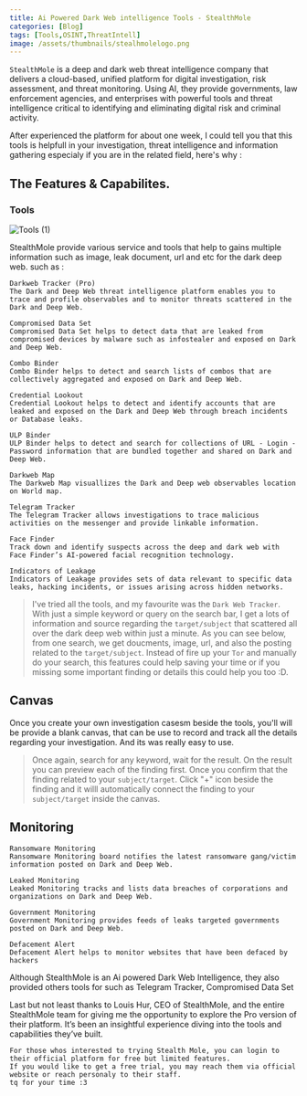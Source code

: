 ```yaml
---
title: Ai Powered Dark Web intelligence Tools - StealthMole
categories: [Blog]
tags: [Tools,OSINT,ThreatIntell]
image: /assets/thumbnails/stealhmolelogo.png
---
```


`StealthMole` is a deep and dark web threat intelligence company that delivers a cloud-based, unified platform for digital investigation, risk assessment, and threat monitoring. Using AI, they provide governments, law enforcement agencies, and enterprises with powerful tools and threat intelligence critical to identifying and eliminating digital risk and criminal activity.

After experienced the platform for about one week, I could tell you that this tools is helpfull in your investigation, threat intelligence and information gathering especialy if you are in the related field, here's why : 

## The Features & Capabilites. 

### Tools 

![Tools (1)](https://github.com/user-attachments/assets/eb32d698-f34b-4fbe-8bbd-cd95018846ae)

StealthMole provide various service and tools that help to gains multiple information such as image, leak document, url and etc for the dark deep web. such as : 

```
Darkweb Tracker (Pro)
The Dark and Deep Web threat intelligence platform enables you to trace and profile observables and to monitor threats scattered in the Dark and Deep Web.

Compromised Data Set
Compromised Data Set helps to detect data that are leaked from compromised devices by malware such as infostealer and exposed on Dark and Deep Web.

Combo Binder
Combo Binder helps to detect and search lists of combos that are collectively aggregated and exposed on Dark and Deep Web.

Credential Lookout
Credential Lookout helps to detect and identify accounts that are leaked and exposed on the Dark and Deep Web through breach incidents or Database leaks.

ULP Binder
ULP Binder helps to detect and search for collections of URL - Login - Password information that are bundled together and shared on Dark and Deep Web.

Darkweb Map
The Darkweb Map visuallizes the Dark and Deep web observables location on World map.

Telegram Tracker
The Telegram Tracker allows investigations to trace malicious activities on the messenger and provide linkable information.

Face Finder
Track down and identify suspects across the deep and dark web with Face Finder’s AI-powered facial recognition technology.

Indicators of Leakage
Indicators of Leakage provides sets of data relevant to specific data leaks, hacking incidents, or issues arising across hidden networks.
```

> I've tried all the tools, and my favourite was the `Dark Web Tracker`. With just a simple keyword or query on the search bar, I get a lots of information and source regarding the `target/subject` that scattered all over the dark deep web within just a minute. As you can see below, from one search, we get doucments, image, url, and also the posting related to the `target/subject`. Instead of fire up your `Tor` and manually do your search, this features could help saving your time or if you missing some important finding or details this could help you too :D.



## Canvas 

Once you create your own investigation casesm beside the tools, you'll will be provide a blank canvas, that can be use to record and track all the details regarding your investigation. And its was really easy to use.

> Once again, search for any keyword, wait for the result. On the result you can preview each of the finding first. Once you confirm that the finding related to your `subject/target`. Click "+" icon beside the finding and it willl automatically connect the finding to your `subject/target` inside the canvas. 

## Monitoring 


```
Ransomware Monitoring
Ransomware Monitoring board notifies the latest ransomware gang/victim information posted on Dark and Deep Web.

Leaked Monitoring
Leaked Monitoring tracks and lists data breaches of corporations and organizations on Dark and Deep Web.

Government Monitoring
Government Monitoring provides feeds of leaks targeted governments posted on Dark and Deep Web.

Defacement Alert
Defacement Alert helps to monitor websites that have been defaced by hackers
```








Although StealthMole is an Ai powered Dark Web Intelligence, they also provided others tools for such as Telegram Tracker, Compromised Data Set 















Last but not least thanks to Louis Hur, CEO of StealthMole, and the entire StealthMole team for giving me the opportunity to explore the Pro version of their platform. It’s been an insightful experience diving into the tools and capabilities they’ve built. 


```
For those whos interested to trying Stealth Mole, you can login to their official platform for free but limited features.
If you would like to get a free trial, you may reach them via official website or reach personaly to their staff.
tq for your time :3 
```
